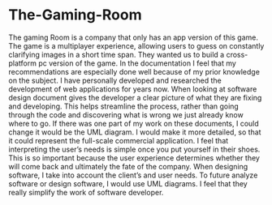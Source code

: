 # The-Gaming-Room

The gaming Room is a company that only has an app version of this game. The game is a multiplayer experience, allowing users to guess on constantly clarifying images in a short time span. They wanted us to build a cross-platform pc version of the game. In the documentation I feel that my recommendations are especially done well because of my prior knowledge on the subject. I have personally developed and researched the development of web applications for years now. When looking at software design document gives the developer a clear picture of what they are fixing and developing. This helps streamline the process, rather than going through the code and discovering what is wrong we just already know where to go. If there was one part of my work on these documents, I could change it would be the UML diagram. I would make it more detailed, so that it could represent the full-scale commercial application. I feel that interpreting the user’s needs is simple once you put yourself in their shoes. This is so important because the user experience determines whether they will come back and ultimately the fate of the company. When designing software, I take into account the client’s and user needs. To future analyze software or design software, I would use UML diagrams. I feel that they really simplify the work of  software developer. 
